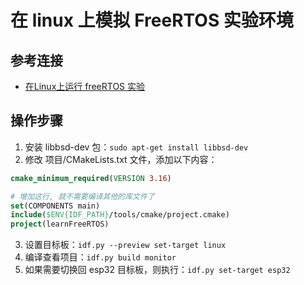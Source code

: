 # 在 linux 上模拟 FreeRTOS 实验环境

## 参考连接

- [在Linux上运行 freeRTOS 实验](https://docs.espressif.com/projects/esp-idf/zh_CN/stable/esp32/api-guides/host-apps.html)

## 操作步骤

1. 安装 libbsd-dev 包：`sudo apt-get install libbsd-dev`
2. 修改 项目/CMakeLists.txt 文件，添加以下内容：
```cmake
cmake_minimum_required(VERSION 3.16)

# 增加这行, 就不需要编译其他的库文件了
set(COMPONENTS main)
include($ENV{IDF_PATH}/tools/cmake/project.cmake)
project(learnFreeRTOS)
```
3. 设置目标板：`idf.py --preview set-target linux`
4. 编译查看项目：`idf.py build monitor`
4. 如果需要切换回 esp32 目标板，则执行：`idf.py set-target esp32`